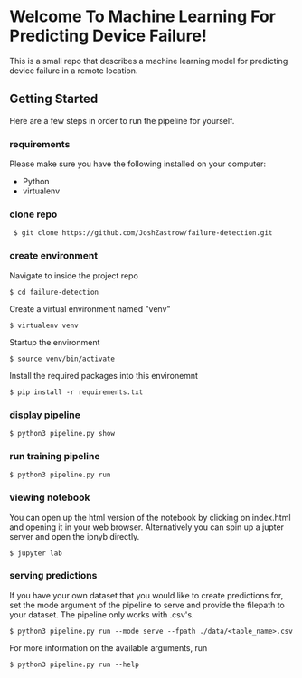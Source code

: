 # Welcome To Machine Learning For Predicting Device Failure!

This is a small repo that describes a machine learning model for predicting device failure in a remote location.

## Getting Started
Here are a few steps in order to run the pipeline for yourself.

### requirements
Please make sure you have the following installed on your computer:
- Python
- virtualenv

### clone repo

``` $ git clone https://github.com/JoshZastrow/failure-detection.git```

### create environment

Navigate to inside the project repo

```$ cd failure-detection```

Create a virtual environment named "venv"

```$ virtualenv venv```

Startup the environment

```$ source venv/bin/activate```

Install the required packages into this environemnt

```$ pip install -r requirements.txt```

### display pipeline

```$ python3 pipeline.py show```

### run training pipeline

```$ python3 pipeline.py run```

### viewing notebook
You can open up the html version of the notebook by clicking on index.html and opening it in your web browser.
Alternatively you can spin up a jupter server and open the ipnyb directly.

```$ jupyter lab```


### serving predictions
If you have your own dataset that you would like to create predictions for, set the mode argument of the pipeline to serve and provide the filepath to your dataset. The pipeline only works with .csv's.

```$ python3 pipeline.py run --mode serve --fpath ./data/<table_name>.csv```

For more information on the available arguments, run

```$ python3 pipeline.py run --help```


